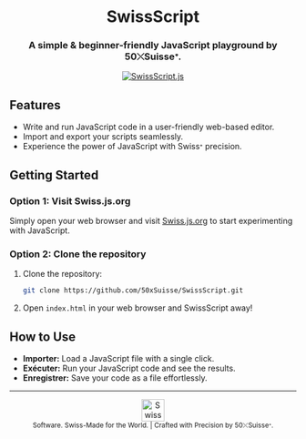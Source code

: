 <h1 align="center">SwissScript</h1>

<h3 align="center">A simple & beginner-friendly JavaScript playground by 50⤬Suisseᐩ.</h3>

<a href="https://Swiss.js.org">
  <p align="center">
    <img src="https://github.com/50xSuisse/SwissScript/assets/156722656/1af67b50-9a2f-43e6-b0ab-7b77fa9d9939" alt="SwissScript.js">
  </p>
</a>

## Features

- Write and run JavaScript code in a user-friendly web-based editor.
- Import and export your scripts seamlessly.
- Experience the power of JavaScript with Swissᐩ precision.

## Getting Started

### Option 1: Visit Swiss.js.org

Simply open your web browser and visit [Swiss.js.org](https://Swiss.js.org) to start experimenting with JavaScript.

### Option 2: Clone the repository

1. Clone the repository:
    ```bash
    git clone https://github.com/50xSuisse/SwissScript.git
    ```

2. Open `index.html` in your web browser and SwissScript away!

## How to Use

- **Importer:** Load a JavaScript file with a single click.
- **Exécuter:** Run your JavaScript code and see the results.
- **Enregistrer:** Save your code as a file effortlessly.

---

<div align="center">
  <a href="https://50xSuisse.github.io">
    <img src="https://upload.wikimedia.org/wikipedia/commons/c/c8/Twemoji12_1f1e8-1f1ed.svg" alt="Swiss Flag" width="39.50px" height="auto">
  </a>
  <br>
  <small>Software. Swiss-Made for the World. | Crafted with Precision by 50⤬Suisseᐩ.</small>
</div>
